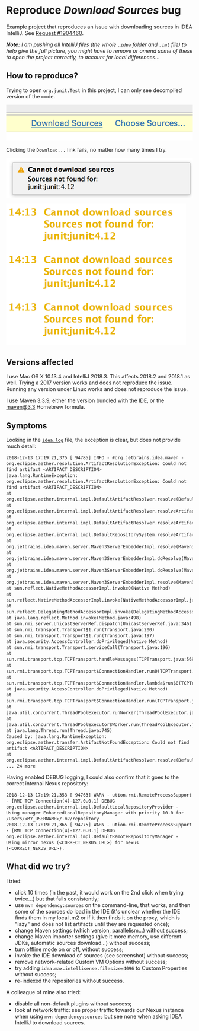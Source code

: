 # Reproduce _Download Sources_ bug

Example project that reproduces an issue with downloading sources in IDEA IntelliJ.
See [Request #1904460](https://intellij-support.jetbrains.com/hc/en-us/requests/1904460).

_**Note:** I am pushing all IntelliJ files (the whole `.idea` folder and `.iml` file) to help give the full picture,
you might have to remove or amend some of these to open the project correctly, to account for local differences..._ 

## How to reproduce?

Trying to open `org.junit.Test` in this project, I can only see decompiled version of the code.

![download-button](https://raw.githubusercontent.com/snooze92/reproduce-downloadsources-bug/master/screenshots/download-button.png)

Clicking the `Download...` link fails, no matter how many times I try.

![notification](https://raw.githubusercontent.com/snooze92/reproduce-downloadsources-bug/master/screenshots/notification.png)

![eventlog](https://raw.githubusercontent.com/snooze92/reproduce-downloadsources-bug/master/screenshots/eventlog.png)

## Versions affected

I use Mac OS X 10.13.4 and IntelliJ 2018.3. This affects 2018.2 and 2018.1 as well.
Trying a 2017 version works and does not reproduce the issue.
Running any version under Linux works and does not reproduce the issue.

I use Maven 3.3.9, either the version bundled with the IDE, or the maven@3.3 Homebrew formula. 

## Symptoms

Looking in the [`idea.log`](https://raw.githubusercontent.com/snooze92/reproduce-downloadsources-bug/master/idea.log) file,
the exception is clear, but does not provide much detail: 
``` 
2018-12-13 17:19:21,375 [ 94785] INFO - #org.jetbrains.idea.maven - org.eclipse.aether.resolution.ArtifactResolutionException: Could not find artifact <ARTIFACT_DESCRIPTION> 
java.lang.RuntimeException: org.eclipse.aether.resolution.ArtifactResolutionException: Could not find artifact <ARTIFACT_DESCRIPTION> 
at org.eclipse.aether.internal.impl.DefaultArtifactResolver.resolve(DefaultArtifactResolver.java:444) 
at org.eclipse.aether.internal.impl.DefaultArtifactResolver.resolveArtifacts(DefaultArtifactResolver.java:246)
at org.eclipse.aether.internal.impl.DefaultArtifactResolver.resolveArtifact(DefaultArtifactResolver.java:223) 
at org.eclipse.aether.internal.impl.DefaultRepositorySystem.resolveArtifact(DefaultRepositorySystem.java:294)
at org.jetbrains.idea.maven.server.Maven3ServerEmbedderImpl.resolve(Maven3ServerEmbedderImpl.java:1252)
at org.jetbrains.idea.maven.server.Maven3ServerEmbedderImpl.doResolve(Maven3ServerEmbedderImpl.java:1194)
at org.jetbrains.idea.maven.server.Maven3ServerEmbedderImpl.doResolve(Maven3ServerEmbedderImpl.java:1188)
at org.jetbrains.idea.maven.server.Maven3ServerEmbedderImpl.resolve(Maven3ServerEmbedderImpl.java:1057)
at sun.reflect.NativeMethodAccessorImpl.invoke0(Native Method) 
at sun.reflect.NativeMethodAccessorImpl.invoke(NativeMethodAccessorImpl.java:62) 
at sun.reflect.DelegatingMethodAccessorImpl.invoke(DelegatingMethodAccessorImpl.java:43) 
at java.lang.reflect.Method.invoke(Method.java:498) 
at sun.rmi.server.UnicastServerRef.dispatch(UnicastServerRef.java:346) 
at sun.rmi.transport.Transport$1.run(Transport.java:200) 
at sun.rmi.transport.Transport$1.run(Transport.java:197) 
at java.security.AccessController.doPrivileged(Native Method) 
at sun.rmi.transport.Transport.serviceCall(Transport.java:196) 
at sun.rmi.transport.tcp.TCPTransport.handleMessages(TCPTransport.java:568) 
at sun.rmi.transport.tcp.TCPTransport$ConnectionHandler.run0(TCPTransport.java:826) 
at sun.rmi.transport.tcp.TCPTransport$ConnectionHandler.lambda$run$0(TCPTransport.java:683) 
at java.security.AccessController.doPrivileged(Native Method) 
at sun.rmi.transport.tcp.TCPTransport$ConnectionHandler.run(TCPTransport.java:682) 
at java.util.concurrent.ThreadPoolExecutor.runWorker(ThreadPoolExecutor.java:1142) 
at java.util.concurrent.ThreadPoolExecutor$Worker.run(ThreadPoolExecutor.java:617) 
at java.lang.Thread.run(Thread.java:745) 
Caused by: java.lang.RuntimeException: org.eclipse.aether.transfer.ArtifactNotFoundException: Could not find artifact <ARTIFACT_DESCRIPTION> 
at org.eclipse.aether.internal.impl.DefaultArtifactResolver.resolve(DefaultArtifactResolver.java:434) 
... 24 more 
```

Having enabled DEBUG logging, I could also confirm that it goes to the correct internal Nexus repository: 
``` 
2018-12-13 17:19:21,353 [ 94763] WARN - ution.rmi.RemoteProcessSupport - [RMI TCP Connection(4)-127.0.0.1] DEBUG org.eclipse.aether.internal.impl.DefaultLocalRepositoryProvider - Using manager EnhancedLocalRepositoryManager with priority 10.0 for /Users/<MY_USERNAME>/.m2/repository 
2018-12-13 17:19:21,365 [ 94775] WARN - ution.rmi.RemoteProcessSupport - [RMI TCP Connection(4)-127.0.0.1] DEBUG org.eclipse.aether.internal.impl.DefaultRemoteRepositoryManager - Using mirror nexus (<CORRECT_NEXUS_URL>) for nexus (<CORRECT_NEXUS_URL>). 
```

## What did we try?

I tried:
- click 10 times (in the past, it would work on the 2nd click when trying twice...) but that fails consistently; 
- use `mvn dependency:sources` on the command-line, that works, and then some of the sources do load in the IDE (it's unclear whether the IDE finds them in my local .m2 or if it then finds it on the proxy, which is "lazy" and does not list artifacts until they are requested once); 
- change Maven settings (which version, parallelism...) without success; 
- change Maven importer settings (give it more memory, use different JDKs, automatic sources download...) without success; 
- turn offline mode on or off, without success; 
- invoke the IDE download of sources (see screenshot) without success; 
- remove network-related Custom VM Options without success; 
- try adding `idea.max.intellisense.filesize=4096` to Custom Properties without success; 
- re-indexed the repositories without success.

A colleague of mine also tried: 
- disable all non-default plugins without success; 
- look at network traffic: see proper traffic towards our Nexus instance when using `mvn dependency:sources` but see none when asking IDEA IntelliJ to download sources.
